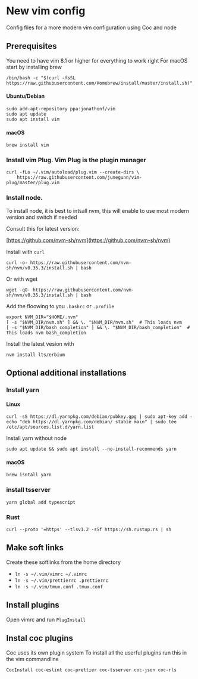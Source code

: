 # New vim config

Config files for a more modern vim configuration using Coc and node

## Prerequisites

You need to have vim 8.1 or higher for everything to work right
For macOS start by installing brew

```
/bin/bash -c "$(curl -fsSL https://raw.githubusercontent.com/Homebrew/install/master/install.sh)"
```

#### Ubuntu/Debian

```
sudo add-apt-repository ppa:jonathonf/vim
sudo apt update
sudo apt install vim
```

#### macOS

```
brew install vim
```

### Install vim Plug. Vim Plug is the plugin manager

```
curl -fLo ~/.vim/autoload/plug.vim --create-dirs \
    https://raw.githubusercontent.com/junegunn/vim-plug/master/plug.vim
```

### Install node.

To install node, it is best to intsall nvm, this will enable to use most modern version and switch if needed

Consult this for latest version:

[https://github.com/nvm-sh/nvm](https://github.com/nvm-sh/nvm)

Install with `curl`

```
curl -o- https://raw.githubusercontent.com/nvm-sh/nvm/v0.35.3/install.sh | bash
```

Or with wget

```
wget -qO- https://raw.githubusercontent.com/nvm-sh/nvm/v0.35.3/install.sh | bash
```

Add the floowing to you `.bashrc` or `.profile`

```
export NVM_DIR="$HOME/.nvm"
[ -s "$NVM_DIR/nvm.sh" ] && \. "$NVM_DIR/nvm.sh"  # This loads nvm
[ -s "$NVM_DIR/bash_completion" ] && \. "$NVM_DIR/bash_completion"  # This loads nvm bash_completion
```

Install the latest vesion with

```
nvm install lts/erbium
```

## Optional additional installations

### Install yarn

#### Linux

```
curl -sS https://dl.yarnpkg.com/debian/pubkey.gpg | sudo apt-key add -
echo "deb https://dl.yarnpkg.com/debian/ stable main" | sudo tee /etc/apt/sources.list.d/yarn.list
```

Install yarn without node

```
sudo apt update && sudo apt install --no-install-recommends yarn
```

#### macOS

```
brew isntall yarn
```

### install tsserver

```
yarn global add typescript
```

### Rust

```
curl --proto '=https' --tlsv1.2 -sSf https://sh.rustup.rs | sh
```

## Make soft links

Create these softlinks from the home directory

- `ln -s ~/.vim/vimrc ~/.vimrc`
- `ln -s ~/.vim/prettierrc .prettierrc`
- `ln -s ~/.vim/tmux.conf .tmux.conf`

## Install plugins

Open vimrc and run `PlugInstall`

## Instal coc plugins

Coc uses its own plugin system
To install all the userful plugins run this in the vim commandline

```
CocInstall coc-eslint coc-prettier coc-tsserver coc-json coc-rls
```
